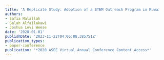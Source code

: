 ```yaml
---
title: 'A Replicate Study: Adoption of a STEM Outreach Program in Kuwait'
authors:
- Safia Malallah
- Salah Alfailakawi
- Joshua Levi Weese
date: '2020-01-01'
publishDate: '2023-11-22T04:06:08.385751Z'
publication_types:
- paper-conference
publication: '*2020 ASEE Virtual Annual Conference Content Access*'
---
```

